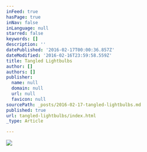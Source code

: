 ```yaml
---
inFeed: true
hasPage: true
inNav: false
inLanguage: null
starred: false
keywords: []
description: ''
datePublished: '2016-02-17T00:00:36.857Z'
dateModified: '2016-02-16T23:59:58.559Z'
title: Tangled Lightbulbs
author: []
authors: []
publisher:
  name: null
  domain: null
  url: null
  favicon: null
sourcePath: _posts/2016-02-17-tangled-lightbulbs.md
published: true
url: tangled-lightbulbs/index.html
_type: Article

---
```

![](https://the-grid-user-content.s3-us-west-2.amazonaws.com/16755475-1496-43ce-82f0-607e08cdbaf5.jpg)